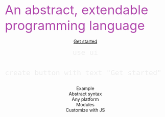 <!-- _coverpage.md -->

<div style="height:150px"></div>
<span style="font-size: 40px;color:#b14aad">An abstract, extendable programming language
</span>

<br>

<br>

<center style="width: 100%;">


<!--iframe src="https://puzzlelang.org/run" style="border: none;width:800px;height: 500px;max-width:100%;text-align:left;padding:0px;margin:0px;border-radius:5px; display: block;"></iframe-->


<div class="cover_codebox" id="1">
<a href="#chapters/GUIDES" class="btn-primary">Get started</a>
<pre><code class="lang-puzzle" style="font-size:22px !important;color:#EEEEEE">use ui

create button with text "Get started"
</code></pre>
</div>


<div class="cover_codebox" id="2" style="display: none">
<pre><code class="lang-puzzle" style="font-size:22px !important;color:#EEEEEE">use ui

render (
	&#60;div>Click the enter key&#60;/div>
)

on key enter (alert "enter was pressed")
</code></pre>
</div>

<div class="cover_codebox" id="3" style="display: none">
<pre><code class="lang-puzzle" style="font-size:22px !important;color:#EEEEEE">&#60;!-- Browser -->
&#60;script type="text/x-puzzle">
	print "i am runnning in the browser"
&#60;/script>

// Embedded
puzzle.parse("print hi")
puzzle.run("myfile.pz")

// CLI
puzzle> print hi

// Standalone
puzzle run myfile.pz
</code></pre>
</div>

<div class="cover_codebox" id="4" style="display: none">
<pre><code class="lang-puzzle" style="font-size:22px !important;color:#EEEEEE">// Use official module
use rest;

// Remote module
use https://domain.com/module.js

// Local module
use path/to/file.js
</code></pre>
</div>

<div class="cover_codebox" id="5" style="display: none">
<pre><code class="lang-puzzle" style="font-size:22px !important;color:#EEEEEE">// mysyntax.js
var syntax = {
  supermodule: {
     say: {
       follow: ["{data}"],
       method: (ctx, data) => {
         alert(data)
       }
     }
  }
}
</code></pre>
<br>
<pre><code class="lang-puzzle" style="font-size:22px !important;color:#EEEEEE">// Puzzle file
use mysyntax;
say hi
</code></pre>
</div>


<div class="badge" onclick="showExample(1)">Example</div>
<div class="badge" onclick="showExample(2)">Abstract syntax</div>
<div class="badge" onclick="showExample(3)">Any platform</div>
<div class="badge" onclick="showExample(4)">Modules</div>
<div class="badge" onclick="showExample(5)">Customize with JS</div>

<br>

<a href="#/README">

<br>
<span class=" fa fa-chevron-down"></span>
</b>
</a>
</center>
